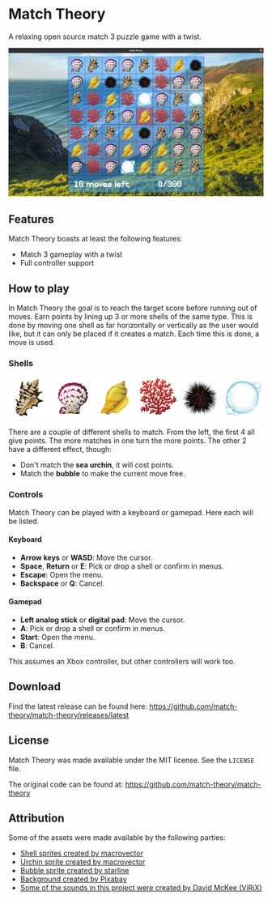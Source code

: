 # Match Theory
A relaxing open source match 3 puzzle game with a twist.

![screenshot](screenshot.jpg?raw=true)

## Features

Match Theory boasts at least the following features:

- Match 3 gameplay with a twist
- Full controller support

## How to play

In Match Theory the goal is to reach the target score before running out of moves. Earn points by lining up 3 or more shells of the same type. This is done by moving one shell as far horizontally or vertically as the user would like, but it can only be placed if it creates a match. Each time this is done, a move is used.

### Shells

![shells](assets/images/shells.png?raw=true)

There are a couple of different shells to match. From the left, the first 4 all give points. The more matches in one turn the more points. The other 2 have a different effect, though:

- Don't match the **sea urchin**, it will cost points.
- Match the **bubble** to make the current move free.

### Controls

Match Theory can be played with a keyboard or gamepad. Here each will be listed.

#### Keyboard

- **Arrow keys** or **WASD**: Move the cursor.
- **Space**, **Return** or **E**: Pick or drop a shell or confirm in menus.
- **Escape**: Open the menu.
- **Backspace** or **Q**: Cancel.

#### Gamepad

- **Left analog stick** or **digital pad**: Move the cursor.
- **A**: Pick or drop a shell or confirm in menus.
- **Start**: Open the menu.
- **B**: Cancel.

This assumes an Xbox controller, but other controllers will work too.

## Download

Find the latest release can be found here: https://github.com/match-theory/match-theory/releases/latest

## License

Match Theory was made available under the MIT license. See the ``LICENSE`` file.

The original code can be found at: https://github.com/match-theory/match-theory

## Attribution

Some of the assets were made available by the following parties:

- [Shell sprites created by macrovector](https://www.freepik.com/free-vector/sea-fauna-icons_3924735.htm)
- [Urchin sprite created by macrovector](https://www.freepik.com/free-vector/sea-life-cartoon-icons-set_4265868.htm)
- [Bubble sprite created by starline](https://www.freepik.com/free-vector/water-bubbles-background-with-text-space_15355945.htm)
- [Background created by Pixabay](https://www.pexels.com/photo/scenic-view-of-landscape-against-sky-315998/)
- [Some of the sounds in this project were created by David McKee (ViRiX)](https://www.soundcloud.com/virix)
